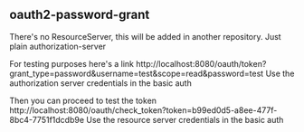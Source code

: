 ## oauth2-password-grant
There's no ResourceServer, this will be added in another repository. Just plain authorization-server

For testing purposes here's a link
http://localhost:8080/oauth/token?grant_type=password&username=test&scope=read&password=test
Use the authorization server credentials in the basic auth

Then you can proceed to test the token
http://localhost:8080/oauth/check_token?token=b99ed0d5-a8ee-477f-8bc4-7751f1dcdb9e
Use the resource server credentials in the basic auth
